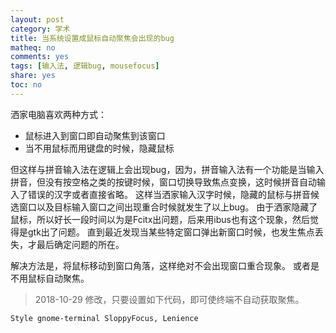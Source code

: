 ```yaml
---
layout: post
category: 学术
title: 当系统设置成鼠标自动聚焦会出现的bug
matheq: no
comments: yes
tags: [输入法, 逻辑bug, mousefocus]
share: yes
toc: no
---
```


洒家电脑喜欢两种方式：

- 鼠标进入到窗口即自动聚焦到该窗口
- 当不用鼠标而用键盘的时候，隐藏鼠标

但这样与拼音输入法在逻辑上会出现bug，因为，拼音输入法有一个功能是当输入拼音，但没有按空格之类的按键时候，窗口切换导致焦点变换，这时候拼音自动输入了错误的汉字或者直接省略。
这样当洒家输入汉字时候，隐藏的鼠标与拼音候选窗口以及目标输入窗口之间出现重合时候就发生了以上bug。
由于洒家隐藏了鼠标，所以好长一段时间以为是Fcitx出问题，后来用ibus也有这个现象，然后觉得是gtk出了问题。
直到最近发现当某些特定窗口弹出新窗口时候，也发生焦点丢失，才最后确定问题的所在。

解决方法是，将鼠标移动到窗口角落，这样绝对不会出现窗口重合现象。
或者是不用鼠标自动聚焦。

> 2018-10-29 修改，只要设置如下代码，即可使终端不自动获取聚焦。

	Style gnome-terminal SloppyFocus, Lenience
